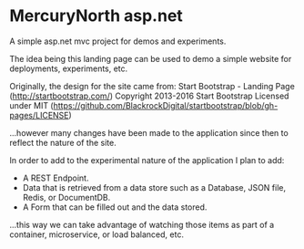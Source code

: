 # MercuryNorth asp.net
A simple asp.net mvc project for demos and experiments.

The idea being this landing page can be used to demo a simple website for deployments, experiments, etc.

Originally, the design for the site came from:
 Start Bootstrap - Landing Page (http://startbootstrap.com/)
 Copyright 2013-2016 Start Bootstrap
 Licensed under MIT (https://github.com/BlackrockDigital/startbootstrap/blob/gh-pages/LICENSE)

...however many changes have been made to the application since then to reflect the nature of the site.

In order to add to the experimental nature of the application I plan to add:

* A REST Endpoint.
* Data that is retrieved from a data store such as a Database, JSON file, Redis, or DocumentDB.
* A Form that can be filled out and the data stored.

...this way we can take advantage of watching those items as part of a container, microservice, or load balanced, etc.
